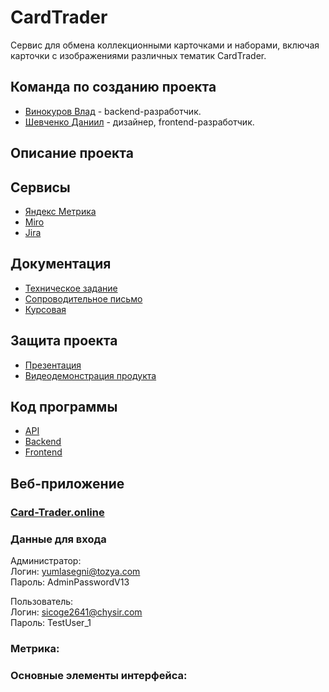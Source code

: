 # CardTrader
Сервис для обмена коллекционными карточками и наборами, включая карточки с изображениями различных тематик CardTrader. <br />

## Команда по созданию проекта
- [Винокуров Влад](https://github.com/GoreIbIu) - backend-разработчик. <br />
- [Шевченко Даниил](https://github.com/drklbri) - дизайнер, frontend-разработчик. <br />

## Описание проекта

## Сервисы
- [Яндекс Метрика](https://metrika.yandex.ru/overview?id=98526521&period=week&group=day&isMinSamplingEnabled=false)<br />
- [Miro](https://miro.com/app/board/uXjVNhIET0Q=/)<br>
- [Jira]()<br>


## Документация
- [Техническое задание](https://github.com/drklbri/CardTrader/blob/develop/Documents/%D0%A2%D0%97.docx)<br />
- [Сопроводительное письмо](https://github.com/drklbri/CardTrader/blob/develop/Documents/%D0%A1%D0%BE%D0%BF%D1%80%D0%BE%D0%B2%D0%BE%D0%B4%D0%B8%D1%82%D0%B5%D0%BB%D1%8C%D0%BD%D0%BE%D0%B5%20%D0%BF%D0%B8%D1%81%D1%8C%D0%BC%D0%BE.docx)<br>
- [Курсовая](https://github.com/drklbri/CardTrader/blob/develop/Documents/kurs.docx)<br>

## Защита проекта
- [Презентация](https://github.com/drklbri/CardTrader/blob/develop/Documents/prezentation.pdf)<br>
- [Видеодемонстрация продукта]()


## Код программы
- [API](https://card-trader.online/api/api-docs/)
- [Backend](https://github.com/drklbri/CardTrader/tree/main/app/backend)
- [Frontend](https://github.com/drklbri/CardTrader/tree/main/app/frontend)

## Веб-приложение
### [Card-Trader.online](https://card-trader.online/)

### Данные для входа

Администратор:<br />
Логин: yumlasegni@tozya.com<br />
Пароль: AdminPasswordV13<br />

Пользователь:<br>
Логин: sicoge2641@chysir.com<br>
Пароль: TestUser_1<br>

### Метрика:

### Основные элементы интерфейса:



